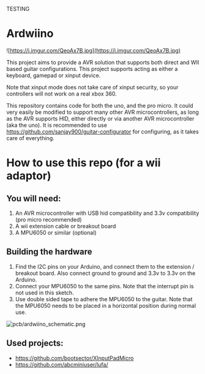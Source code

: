 TESTING
# Ardwiino
![https://i.imgur.com/QeoAx7B.jpg](https://i.imgur.com/QeoAx7B.jpg)

This project aims to provide a AVR solution that supports both direct and WII based guitar configurations.
This project supports acting as either a keyboard, gamepad or xinput device.

Note that xinput mode does not take care of xinput security, so your controllers will not work on a real xbox 360.

This repository contains code for both the uno, and the pro micro. It could very easily be modified to support many other AVR microcontrollers, as long as the AVR supports HID, either directly or via another AVR microcontroller (aka the uno).
It is recommended to use https://github.com/sanjay900/guitar-configurator for configuring, as it takes care of everything.

# How to use this repo (for a wii adaptor)
## You will need:
1. An AVR microcontroller with USB hid compatibility and 3.3v compatibility (pro micro recommended)
2. A wii extension cable or breakout board
3. A MPU6050 or similar (optional)

## Building the hardware
1. Find the I2C pins on your Arduino, and connect them to the extension / breakout board. Also connect ground to ground and 3.3v to 3.3v on the Arduino.
2. Connect your MPU6050 to the same pins. Note that the interrupt pin is not used in this sketch.
3. Use double sided tape to adhere the MPU6050 to the guitar. Note that the MPU6050 needs to be placed in a horizontal position during normal use.

![pcb/ardwiino_schematic.png](pcb/ardwiino_schematic.png)


## Used projects:
* https://github.com/bootsector/XInputPadMicro
* https://github.com/abcminiuser/lufa/
